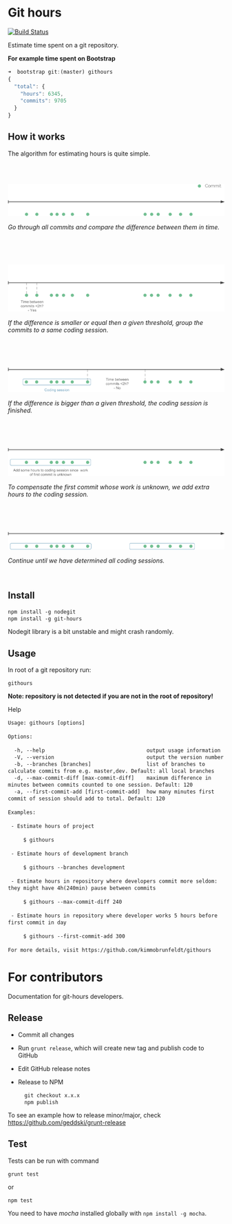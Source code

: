 # Git hours

[![Build Status](https://travis-ci.org/kimmobrunfeldt/git-hours.svg)](https://travis-ci.org/kimmobrunfeldt/git-hours)

Estimate time spent on a git repository.

**For example time spent on Bootstrap**

```javascript
➜  bootstrap git:(master) githours
{
  "total": {
    "hours": 6345,
    "commits": 9705
  }
}
```

## How it works

The algorithm for estimating hours is quite simple.

<br><br>

![](docs/step0.png)

*Go through all commits and compare the difference between
them in time.*

<br><br><br>

![](docs/step1.png)

*If the difference is smaller or equal then a given threshold, group the commits
to a same coding session.*

<br><br><br>

![](docs/step2.png)

*If the difference is bigger than a given threshold, the coding session is finished.*

<br><br><br>

![](docs/step3.png)

*To compensate the first commit whose work is unknown, we add extra hours to the coding session.*

<br><br><br>

![](docs/step4.png)

*Continue until we have determined all coding sessions.*

<br>

## Install

    npm install -g nodegit
    npm install -g git-hours

Nodegit library is a bit unstable and might crash randomly.

## Usage

In root of a git repository run:

    githours

**Note: repository is not detected if you are not in the root of repository!**

Help

    Usage: githours [options]

    Options:

      -h, --help                                 output usage information
      -V, --version                              output the version number
      -b, --branches [branches]                  list of branches to calculate commits from e.g. master,dev. Default: all local branches
      -d, --max-commit-diff [max-commit-diff]    maximum difference in minutes between commits counted to one session. Default: 120
      -a, --first-commit-add [first-commit-add]  how many minutes first commit of session should add to total. Default: 120

    Examples:

     - Estimate hours of project

         $ githours

     - Estimate hours of development branch

         $ githours --branches development

     - Estimate hours in repository where developers commit more seldom: they might have 4h(240min) pause between commits

         $ githours --max-commit-diff 240

     - Estimate hours in repository where developer works 5 hours before first commit in day

         $ githours --first-commit-add 300

    For more details, visit https://github.com/kimmobrunfeldt/githours

# For contributors

Documentation for git-hours developers.

## Release

* Commit all changes
* Run `grunt release`, which will create new tag and publish code to GitHub
* Edit GitHub release notes
* Release to NPM

        git checkout x.x.x
        npm publish


To see an example how to release minor/major, check https://github.com/geddski/grunt-release

## Test

Tests can be run with command

    grunt test

or

    npm test

You need to have *mocha* installed globally with `npm install -g mocha`.
